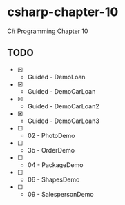 # csharp-chapter-10
C# Programming Chapter 10

## TODO
- [X] - Guided - DemoLoan
- [X] - Guided - DemoCarLoan
- [X] - Guided - DemoCarLoan2
- [X] - Guided - DemoCarLoan3
- [ ] - 02 - PhotoDemo
- [ ] - 3b - OrderDemo
- [ ] - 04 - PackageDemo
- [ ] - 06 - ShapesDemo
- [ ] - 09 - SalespersonDemo